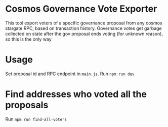 # Cosmos Governance Vote Exporter

This tool export voters of a specific governance proposal from any cosmos stargate RPC, based on transaction history.
Governance votes get garbage collected on state after the gov proposal ends voting (for unknown reason), so this is the only way

# Usage

Set proposal id and RPC endpoint in `main.js`. 
Run `npm run dev`

# Find addresses who voted all the proposals

Run `npm run find-all-voters`